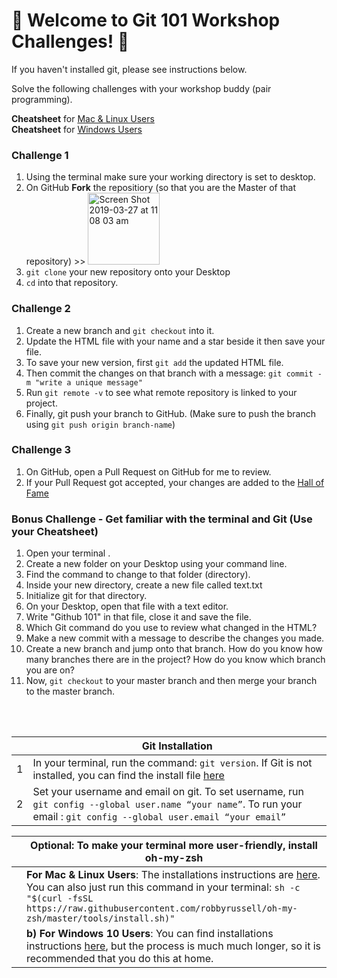 # 💪 Welcome to Git 101 Workshop Challenges! 💪

If you haven't installed git, please see instructions below.

Solve the following challenges with your workshop buddy (pair programming).

**Cheatsheet** for [Mac & Linux Users](https://www.slideshare.net/secret/Ba69kgSROEBNNL)<br/> **Cheatsheet** for [Windows Users](https://www.slideshare.net/secret/BjwZiFSFdAhMVP)

### Challenge 1
1. Using the terminal make sure your working directory is set to desktop.
2. On GitHub **Fork** the repositiory (so that you are the Master of that repository) >> <img width="115" alt="Screen Shot 2019-03-27 at 11 08 03 am" src="https://user-images.githubusercontent.com/21133601/55041327-acffec00-5080-11e9-8850-1def8d348331.png">
3. `git clone` your new repository onto your Desktop 
4. `cd` into that repository.

### Challenge 2
1. Create a new branch and `git checkout` into it.
2. Update the HTML file with your name and a star beside it then save your file.
3. To save your new version, first `git add` the updated HTML file. 
4. Then commit the changes on that branch with a message: `git commit -m "write a unique message"` 
5. Run `git remote -v` to see what remote repository is linked to your project.
6. Finally, git push your branch to GitHub. (Make sure to push the branch using `git push origin branch-name`) 

### Challenge 3
1. On GitHub, open a Pull Request on GitHub for me to review.
2. If your Pull Request got accepted, your changes are added to the [Hall of Fame](https://github.com/princyj/git-test/blob/master/index.html)<br>



### Bonus Challenge - Get familiar with the terminal and Git (Use your Cheatsheet)
1. Open your terminal .
2. Create a new folder on your Desktop using your command line.
3. Find the command to change to that folder (directory).
4. Inside your new directory, create a new file called text.txt
5. Initialize git for that directory.
6. On your Desktop, open that file with a text editor. 
7. Write "Github 101" in that file, close it and save the file.
8. Which Git command do you use to review what changed in the HTML? 
9. Make a new commit with a message to describe the changes you made. 
10. Create a new branch and jump onto that branch. How do you know how many branches there are in the project? How do you know which branch you are on?
11. Now, `git checkout` to your master branch and then merge your branch to the master branch.
<br>
<br>

|  | Git Installation |
| ------ | ------ |
| 1 | In your terminal, run the command: `git version`. If Git is not installed, you can find the install file [here](https://git-scm.com/downloads)
| 2 | Set your username and email on git. To set username, run `git config --global user.name “your name”`. To run your email : `git config --global user.email “your email”`

|  | Optional: To make your terminal more user-friendly, **install oh-my-zsh** |
| ------ | ------ |
|   | **For Mac & Linux Users**: The installations instructions are [here](https://github.com/robbyrussell/oh-my-zsh). You can also just run this command in your terminal: `sh -c "$(curl -fsSL https://raw.githubusercontent.com/robbyrussell/oh-my-zsh/master/tools/install.sh)"`
|   |**b) For Windows 10 Users**: You can find installations instructions [here](https://www.maketecheasier.com/install-zsh-and-oh-my-zsh-windows10/), but the process is much much longer, so it is recommended that you do this at home. 
